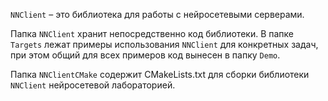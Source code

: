 `NNClient` &ndash; это библиотека для работы с нейросетевыми серверами.

Папка `NNClient` хранит непосредственно код библиотеки.
В папке `Targets` лежат примеры использования `NNClient` для конкретных задач, при этом общий для всех примеров код вынесен в папку `Demo`.

Папка `NNClientCMake` содержит CMakeLists.txt для сборки библиотеки `NNClient` нейросетевой лабораторией.